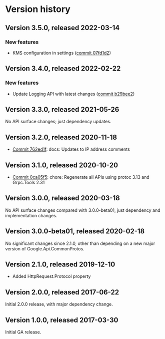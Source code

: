 # Version history

## Version 3.5.0, released 2022-03-14

### New features

- KMS configuration in settings ([commit 07fd1d2](https://github.com/googleapis/google-cloud-dotnet/commit/07fd1d2571c192bdce5a4f1aa2f4caf53bfc3b41))

## Version 3.4.0, released 2022-02-22

### New features

- Update Logging API with latest changes ([commit b29bee2](https://github.com/googleapis/google-cloud-dotnet/commit/b29bee29cd0000c5d6aea64169dbe4866f74b17a))

## Version 3.3.0, released 2021-05-26

No API surface changes; just dependency updates.

## Version 3.2.0, released 2020-11-18

- [Commit 762ed1f](https://github.com/googleapis/google-cloud-dotnet/commit/762ed1f): docs: Updates to IP address comments

## Version 3.1.0, released 2020-10-20

- [Commit 0ca05f5](https://github.com/googleapis/google-cloud-dotnet/commit/0ca05f5): chore: Regenerate all APIs using protoc 3.13 and Grpc.Tools 2.31

## Version 3.0.0, released 2020-03-18

No API surface changes compared with 3.0.0-beta01, just dependency
and implementation changes.

## Version 3.0.0-beta01, released 2020-02-18

No significant changes since 2.1.0, other than depending on a new major version of Google.Api.CommonProtos.

## Version 2.1.0, released 2019-12-10

- Added HttpRequest.Protocol property

## Version 2.0.0, released 2017-06-22

Initial 2.0.0 release, with major dependency change.

## Version 1.0.0, released 2017-03-30

Initial GA release.
